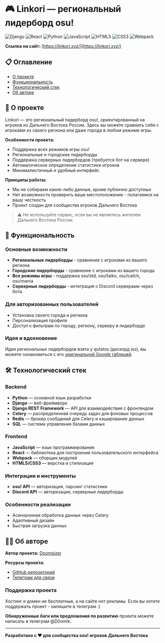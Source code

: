 # 🎮 Linkori — региональный лидерборд osu!

![Django](https://img.shields.io/badge/Django-092E20?style=for-the-badge&logo=django&logoColor=green)
![React](https://img.shields.io/badge/React-20232A?style=for-the-badge&logo=react&logoColor=61DAFB)
![Python](https://img.shields.io/badge/Python-FFD43B?style=for-the-badge&logo=python&logoColor=blue)
![JavaScript](https://img.shields.io/badge/JavaScript-323330?style=for-the-badge&logo=javascript&logoColor=F7DF1E)
![HTML5](https://img.shields.io/badge/HTML5-E34F26?style=for-the-badge&logo=html5&logoColor=white)
![CSS3](https://img.shields.io/badge/CSS3-1572B6?style=for-the-badge&logo=css3&logoColor=white)
![Webpack](https://img.shields.io/badge/Webpack-8DD6F9?style=for-the-badge&logo=webpack&logoColor=black)

**Ссылка на сайт:** [https://linkori.xyz/](https://linkori.xyz/)

## 📋 Оглавление

- [О проекте](#-о-проекте)
- [Функциональность](#-функциональность)
- [Технологический стек](#-технологический-стек)
- [Об авторе](#-об-авторе)

## 📖 О проекте

Linkori — это региональный лидерборд osu!, ориентированный на игроков из Дальнего Востока России. Здесь вы можете сравнить себя с игроками из своего региона или даже города в любом режиме игры.

**Особенности проекта:**
- Поддержка всех режимов игры osu!
- Региональные и городские лидерборды
- Поддержка серверных лидербордов (требуется бот на сервере)
- Автоматическое определение статистики игроков
- Минималистичный и удобный интерфейс

**Принципы работы:**
- Мы не собираем какие-либо данные, кроме публично доступных
- Нет возможности проверить ваше местоположение - полагаемся на вашу честность
- Проект создан для сообщества игроков Дальнего Востока

> ⚠️ Не используйте сервис, если вы не являетесь жителем Дальнего Востока России.

## 🚀 Функциональность

### Основные возможности
- **Региональные лидерборды** - сравнение с игроками из вашего региона
- **Городские лидерборды** - сравнение с игроками из вашего города
- **Все режимы игры** - поддержка osu!std, osu!taiko, osu!catch, osu!mania
- **Серверные лидерборды** - интеграция с Discord серверами через бота

### Для авторизованных пользователей
- Установка своего города и региона
- Персонализация профиля
- Доступ к фильтрам по городу, региону, серверу в лидерборде

### Идея и вдохновение
Идея региональных лидербордов взята у qutatos (дискорд юз), вы можете ознакомиться с его [оригинальной Google таблицей](https://docs.google.com/spreadsheets/d/1eHZBHcf9zVYLcwkx3RYF2rL5_ZspWYdfm8GtysMca6w/).

## 🛠️ Технологический стек

### Backend
- **Python** — основной язык разработки
- **Django** — веб-фреймворк
- **Django REST Framework** — API для взаимодействия с фронтендом
- **Celery** — распределенная очередь задач для фоновых процессов
- **Redis** — брокер сообщений для Celery и кэширование данных
- **SQL** — система управления базами данных

### Frontend
- **JavaScript** — язык программирования
- **React** — библиотека для построения пользовательского интерфейса
- **Webpack** — сборщик модулей
- **HTML5/CSS3** — верстка и стилизация

### Интеграции и инструменты
- **osu! API** — авторизация, парсинг статистики
- **Discord API** — авторизация, серверные лидерборды

### Особенности реализации
- Асинхронная обработка данных через Celery
- Адаптивный дизайн
- Быстрая загрузка данных

## 👨‍💻 Об авторе

**Автор проекта:** [Doomsizer](https://github.com/Doomsizer)

**Ресурсы проекта:**
- [GitHub репозиторий](https://github.com/Doomsizer/Linkori)
- [Телеграм для связи](https://t.me/D0omik)

### Поддержка проекта
Хостинг и домен не бесплатные, а на сайте нет рекламы. Если вы хотите поддержать проект - напишите в телеграм :)

**Обнаруженные баги или предложения по развитию** проекта можете написать в телеграм @D0omik.

---

**Разработано с ❤️ для сообщества osu! игроков Дальнего Востока**